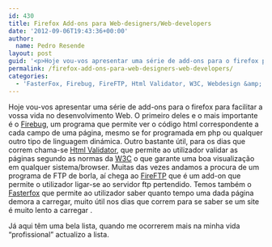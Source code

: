 ```yaml
---
id: 430
title: Firefox Add-ons para Web-designers/Web-developers
date: '2012-09-06T19:43:36+00:00'
author: 
  name: Pedro Resende
layout: post
guid: '<p>Hoje vou-vos apresentar uma série de add-ons para o firefox para facilitar a vossa vida no desenvolvimento Web. O primeiro deles e o mais importante é o <a href="http://www.getfirebug.com/" target="_blank">Firebug</a>, um programa que permite ver o cód'
permalink: /firefox-add-ons-para-web-designers-web-developers/
categories:
  - 'FasterFox, Firebug, FireFTP, Html Validator, W3C, Webdesign &amp; Web-development'
---
```

Hoje vou-vos apresentar uma série de add-ons para o firefox para facilitar a vossa vida no desenvolvimento Web. O primeiro deles e o mais importante é o <a href="http://www.getfirebug.com/" target="_blank">Firebug</a>, um programa que permite ver o código html correspondente a cada campo de uma página, mesmo se for programada em php ou qualquer outro tipo de linguagem dinámica. Outro bastante útil, para os dias que correm chama-se <a href="https://addons.mozilla.org/en-US/firefox/addon/249" target="_blank">Html Validator</a>, que permite ao utilizador validar as páginas segundo as normas da <a href="http://www.w3.org/" target="_blank">W3C</a> o que garante uma boa visualização em qualquer sistema/browser. Muitas das vezes andamos a procura de um programa de FTP de borla, aí chega ao <a href="https://addons.mozilla.org/en-US/firefox/addon/684" target="_blank">FireFTP</a> que é um add-on que permite o utilizador ligar-se ao servidor ftp pertendido. Temos também o <a href="https://addons.mozilla.org/en-US/firefox/addon/1269" target="_blank">Fasterfox</a> que permite ao utilizador saber quanto tempo uma dada página demora a carregar, muito útil nos dias que correm para se saber se um site é muito lento a carregar .

Já aqui têm uma bela lista, quando me ocorrerem mais na minha vida “profissional” actualizo a lista.